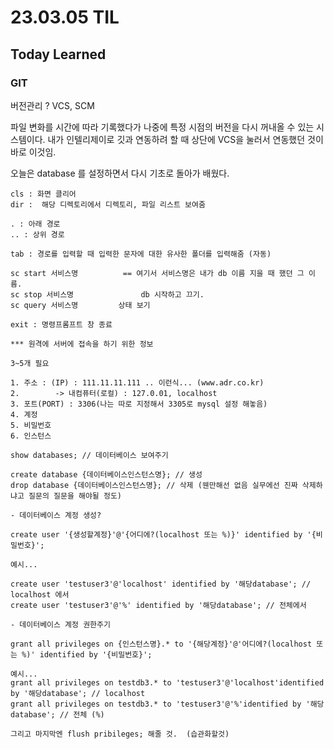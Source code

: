 # 23.03.05 TIL
## Today Learned

### GIT 

버전관리 ? VCS, SCM

파일 변화를 시간에 따라 기록했다가 나중에 특정 시점의 버전을 다시 꺼내올 수 있는 시스템이다. 내가 인텔리제이로 깃과 연동하려 할 때
상단에 VCS을 눌러서 연동했던 것이 바로 이것임.

오늘은 database 를 설정하면서 다시 기초로 돌아가 배웠다.

```
cls : 화면 클리어
dir :  해당 디렉토리에서 디렉토리, 파일 리스트 보여줌

. : 아래 경로
.. : 상위 경로

tab : 경로를 입력할 때 입력한 문자에 대한 유사한 폴더를 입력해줌 (자동)

sc start 서비스명          == 여기서 서비스명은 내가 db 이름 지을 때 했던 그 이름.
sc stop 서비스명               db 시작하고 끄기.
sc query 서비스명         상태 보기

exit : 명령프롬프트 창 종료

*** 원격에 서버에 접속을 하기 위한 정보

3~5개 필요

1. 주소 : (IP) : 111.11.11.111 .. 이런식... (www.adr.co.kr)
2.        -> 내컴퓨터(로컬) : 127.0.01, localhost
3. 포트(PORT) : 3306(나는 따로 지정해서 3305로 mysql 설정 해놓음)
4. 계정
5. 비밀번호
6. 인스턴스
```

```
show databases; // 데이터베이스 보여주기

create database {데이터베이스인스턴스명}; // 생성
drop database {데이터베이스인스턴스명}; // 삭제 (웬만해선 없음 실무에선 진짜 삭제하냐고 질문의 질문을 해야될 정도)

- 데이터베이스 계정 생성?

create user '{생성할계정}'@'{어디에?(localhost 또는 %)}' identified by '{비밀번호}';

예시...

create user 'testuser3'@'localhost' identified by '해당database'; // localhost 에서
create user 'testuser3'@'%' identified by '해당database'; // 전체에서

- 데이터베이스 계정 권한주기

grant all privileges on {인스턴스명}.* to '{해당계정}'@'어디에?(localhost 또는 %)' identified by '{비밀번호}';

예시...
grant all privileges on testdb3.* to 'testuser3'@'localhost'identified by '해당database'; // localhost
grant all privileges on testdb3.* to 'testuser3'@'%'identified by '해당database'; // 전체 (%)

그리고 마지막엔 flush pribileges; 해줄 것.  (습관화할것)
```

